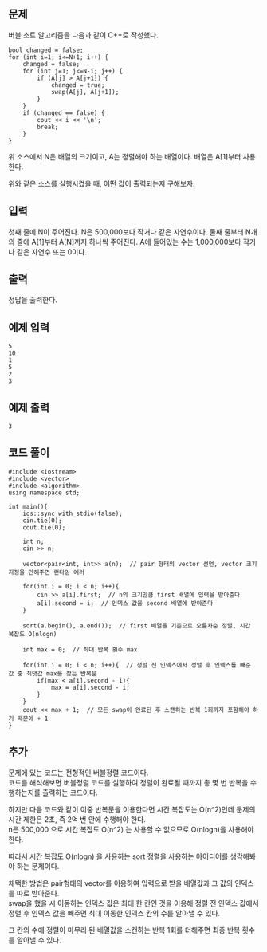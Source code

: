 ## 문제 
버블 소트 알고리즘을 다음과 같이 C++로 작성했다.
```
bool changed = false;
for (int i=1; i<=N+1; i++) {
    changed = false;
    for (int j=1; j<=N-i; j++) {
        if (A[j] > A[j+1]) {
            changed = true;
            swap(A[j], A[j+1]);
        }
    }
    if (changed == false) {
        cout << i << '\n';
        break;
    }
}
```

위 소스에서 N은 배열의 크기이고, A는 정렬해야 하는 배열이다. 배열은 A[1]부터 사용한다.

위와 같은 소스를 실행시켰을 때, 어떤 값이 출력되는지 구해보자.
## 입력
첫째 줄에 N이 주어진다. N은 500,000보다 작거나 같은 자연수이다. 둘째 줄부터 N개의 줄에 A[1]부터 A[N]까지 하나씩 주어진다. A에 들어있는 수는 1,000,000보다 작거나 같은 자연수 또는 0이다.
## 출력
정답을 출력한다.


## 예제 입력 
```
5
10
1
5
2
3
```

## 예제 출력  
```
3
```
## 코드 풀이
```
#include <iostream>
#include <vector>
#include <algorithm>
using namespace std;

int main(){
    ios::sync_with_stdio(false);
    cin.tie(0);
    cout.tie(0);
    
    int n;
    cin >> n;
    
    vector<pair<int, int>> a(n);  // pair 형태의 vector 선언, vector 크기 지정을 안해주면 런타임 에러
    
    for(int i = 0; i < n; i++){
        cin >> a[i].first;  // n의 크기만큼 first 배열에 입력을 받아준다
        a[i].second = i;  // 인덱스 값을 second 배열에 받아준다
    }
    
    sort(a.begin(), a.end());  // first 배열을 기준으로 오름차순 정렬, 시간 복잡도 O(nlogn)
    
    int max = 0;  // 최대 반복 횟수 max
    
    for(int i = 0; i < n; i++){  // 정렬 전 인덱스에서 정렬 후 인덱스를 빼준 값 중 최댓값 max를 찾는 반복문
        if(max < a[i].second - i){ 
            max = a[i].second - i;
        }
    }
    cout << max + 1;  // 모든 swap이 완료된 후 스캔하는 반복 1회까지 포함해야 하기 때문에 + 1 
}
```
## 추가
문제에 있는 코드는 전형적인 버블정렬 코드이다.  
코드를 해석해보면 버블정렬 코드를 실행하여 정렬이 완료될 때까지 총 몇 번 반복을 수행하는지를 출력하는 코드이다.

하지만 다음 코드와 같이 이중 반복문을 이용한다면 시간 복잡도는 O(n^2)인데 문제의 시간 제한은 2초, 즉 2억 번 안에 수행해야 한다.  
n은 500,000 으로 시간 복잡도 O(n^2) 는 사용할 수 없으므로 O(nlogn)을 사용해야 한다.  

따라서 시간 복잡도 O(nlogn) 을 사용하는 sort 정렬을 사용하는 아이디어를 생각해봐야 하는 문제이다. 

채택한 방법은 pair형태의 vector를 이용하여 입력으로 받을 배열값과 그 값의 인덱스를 따로 받아준다.  
swap을 했을 시 이동하는 인덱스 값은 최대 한 칸인 것을 이용해 정렬 전 인덱스 값에서 정렬 후 인덱스 값을 빼주면 최대 이동한 인덱스 칸의 수를 알아낼 수 있다.  

그 칸의 수에 정렬이 마무리 된 배열값을 스캔하는 반복 1회를 더해주면 최종 반복 횟수를 알아낼 수 있다.
